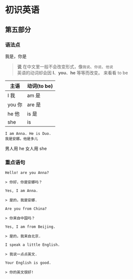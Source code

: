 # 初识英语

## 第五部分

### 语法点

我是，你是

> **说** 在中文里一般不会改变形式，像`我说`、`你说`、`他说`  
> 英语的动词却会因 **I**、**you**、**he** 等等而改变。
> 来看看 to be

| 主语   | 动词(to be) |
| ------ | ----------- |
| I 我   | am 是       |
| you 你 | are 是      |
| he 他  | is 是       |
| she    | is          |

```text
I am Anna. He is Duo.
我是安娜。他是多儿
```

男人用 he
女人用 she

### 重点语句

```text
Hello! are you Anna?

> 你好，你是安娜吗？
```

```text
Yes, I am Anna.

> 是的，我是安娜.
```

```text
Are you from China?

> 你来自中国吗？
```

```text
Yes, I am from Beijing.

> 是的，我来自北京.
```

```text
I speak a little English.

> 我说一点点英文.
```

```text
Your English is good.

> 你的英文很好!
```
